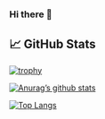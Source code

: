 ### Hi there 👋


<!--
**mohammadsrafiee/mohammadsrafiee** is a ✨ _special_ ✨ repository because its `README.md` (this file) appears on your GitHub profile.

Here are some ideas to get you started:

- 🔭 I’m currently working on ...
- 🌱 I’m currently learning ...
- 👯 I’m looking to collaborate on ...
- 🤔 I’m looking for help with ...
- 💬 Ask me about ...
- 📫 How to reach me: ...
- 😄 Pronouns: ...
- ⚡ Fun fact: ...
-->

## 📈 GitHub Stats 
[![trophy](https://github-profile-trophy.vercel.app/?username=mohammadsrafiee&row=3&column=3&margin-w=15&margin-h=15)](https://github.com/mohammadsrafiee/github-profile-trophy)

[![Anurag’s github stats](https://github-readme-stats.vercel.app/api?username=mohammadsrafiee)](https://github.com/mohammadsrafiee)

[![Top Langs](https://github-readme-stats.vercel.app/api/top-langs/?username=mohammadsrafiee&layout=compact)](https://github.com/mohammadsrafiee)
